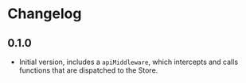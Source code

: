 # Changelog 

## 0.1.0

  * Initial version, includes a `apiMiddleware`, which intercepts and calls functions that are dispatched to the Store.
